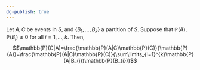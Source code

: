 ```yaml
---
dg-publish: true
---
```

Let $A, C$ be events in $S$, and $\{B_{1}, ..., B_{k}\}$ a partition of $S$. Suppose that $\mathbb{P}(A), \mathbb{P}(B_{i})\ge 0 \text{ for all } i=1,...,k$. Then, $$\mathbb{P}(C|A)=\frac{\mathbb{P}(A|C)\mathbb{P}(C)}{\mathbb{P}(A)}=\frac{\mathbb{P}(A|C)\mathbb{P}(C)}{\sum\limits_{i=1}^{k}\mathbb{P}(A|B_{i})\mathbb{P}(B_{i})}$$